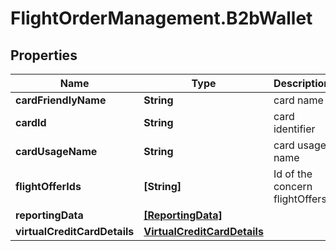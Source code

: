 # FlightOrderManagement.B2bWallet

## Properties

Name | Type | Description | Notes
------------ | ------------- | ------------- | -------------
**cardFriendlyName** | **String** | card name | [optional] 
**cardId** | **String** | card identifier | [optional] [readonly] 
**cardUsageName** | **String** | card usage name | [optional] 
**flightOfferIds** | **[String]** | Id of the concern flightOffers | [optional] 
**reportingData** | [**[ReportingData]**](ReportingData.md) |  | [optional] 
**virtualCreditCardDetails** | [**VirtualCreditCardDetails**](VirtualCreditCardDetails.md) |  | [optional] 


